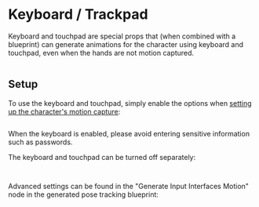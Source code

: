 # Keyboard / Trackpad

Keyboard and touchpad are special props that (when combined with a blueprint) can generate animations for the character using keyboard and touchpad, even when the hands are not motion captured.

<figure><img src="/images/image(3)(2).png" alt="" /><figcaption></figcaption></figure>

## Setup

To use the keyboard and touchpad, simply enable the options when [setting up the character's motion capture](character/#motion-capture):

<figure><img src="/images/image(1)(2).png" alt="" /><figcaption></figcaption></figure>

<div className="hint hint-danger">
When the keyboard is enabled, please avoid entering sensitive information such as passwords.
</div>

The keyboard and touchpad can be turned off separately:

<div>

<figure><img src="/images/image(6)(1).png" alt="" /><figcaption></figcaption></figure>

 

<figure><img src="/images/image(20)(2).png" alt="" /><figcaption></figcaption></figure>

</div>

Advanced settings can be found in the "Generate Input Interfaces Motion" node in the generated pose tracking blueprint:

<figure><img src="/images/image(21)(2).png" alt="" /><figcaption></figcaption></figure>
